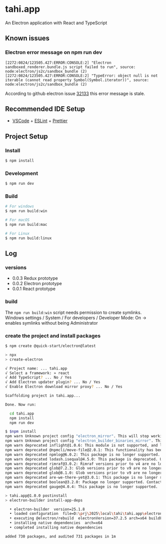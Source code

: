 # tahi.app

An Electron application with React and TypeScript

## Known issues

### Electron error message on npm run dev

```
[2272:0824/123505.427:ERROR:CONSOLE:2] "Electron sandboxed_renderer.bundle.js script failed to run", source: node:electron/js2c/sandbox_bundle (2)
[2272:0824/123505.427:ERROR:CONSOLE:2] "TypeError: object null is not iterable (cannot read property Symbol(Symbol.iterator))", source: node:electron/js2c/sandbox_bundle (2)
```

According to github electron issue [32133](https://github.com/electron/electron/issues/32133) this error message is stale.

## Recommended IDE Setup

- [VSCode](https://code.visualstudio.com/) + [ESLint](https://marketplace.visualstudio.com/items?itemName=dbaeumer.vscode-eslint) + [Prettier](https://marketplace.visualstudio.com/items?itemName=esbenp.prettier-vscode)

## Project Setup

### Install

```bash
$ npm install
```

### Development

```bash
$ npm run dev
```

### Build

```bash
# For windows
$ npm run build:win

# For macOS
$ npm run build:mac

# For Linux
$ npm run build:linux
```

## Log

### versions

* 0.0.3 Redux prototype
* 0.0.2 Electron prototype
* 0.0.1 React prototype

### build

The `npm run build:win` script needs permission to create symlinks. Windows settings / System / For developers / Developer Mode: On -> enables symlinks without being Administrator

### create the project and install packages

```bash
$ npm create @quick-start/electron@latest

> npx
> create-electron

√ Project name: ... tahi.app
√ Select a framework: » react
√ Add TypeScript? ... No / Yes
√ Add Electron updater plugin? ... No / Yes
√ Enable Electron download mirror proxy? ... No / Yes

Scaffolding project in tahi.app...

Done. Now run:

  cd tahi.app
  npm install
  npm run dev

$ $npm install
npm warn Unknown project config "electron_mirror". This will stop working in the next major version of npm.
npm warn Unknown project config "electron_builder_binaries_mirror". This will stop working in the next major version of npm.
npm warn deprecated inflight@1.0.6: This module is not supported, and leaks memory. Do not use it. Check out lru-cache if you want a good and tested way to coalesce async requests by a key value, which is much more comprehensive and powerful.
npm warn deprecated @npmcli/move-file@2.0.1: This functionality has been moved to @npmcli/fs
npm warn deprecated npmlog@6.0.2: This package is no longer supported.
npm warn deprecated lodash.isequal@4.5.0: This package is deprecated. Use require('node:util').isDeepStrictEqual instead.
npm warn deprecated rimraf@3.0.2: Rimraf versions prior to v4 are no longer supported
npm warn deprecated glob@7.2.3: Glob versions prior to v9 are no longer supported
npm warn deprecated glob@8.1.0: Glob versions prior to v9 are no longer supported
npm warn deprecated are-we-there-yet@3.0.1: This package is no longer supported.
npm warn deprecated boolean@3.2.0: Package no longer supported. Contact Support at https://www.npmjs.com/support for more info.
npm warn deprecated gauge@4.0.4: This package is no longer supported.

> tahi.app@1.0.0 postinstall
> electron-builder install-app-deps

  • electron-builder  version=25.1.8
  • loaded configuration  file=D:\prj\2025\local\tahi\tahi.app\electron-builder.yml
  • executing @electron/rebuild  electronVersion=37.2.5 arch=x64 buildFromSource=false appDir=./
  • installing native dependencies  arch=x64
  • completed installing native dependencies

added 730 packages, and audited 731 packages in 1m

```
